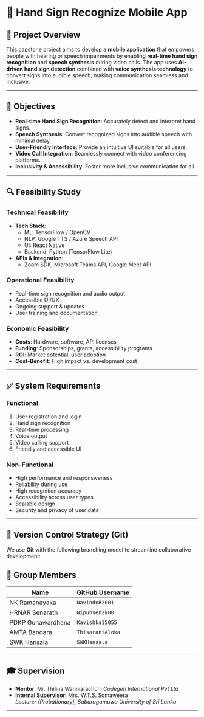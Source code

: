 # 🤟 Hand Sign Recognize Mobile App

## 📱 Project Overview

This capstone project aims to develop a **mobile application** that empowers people with hearing or speech impairments by enabling **real-time hand sign recognition** and **speech synthesis** during video calls. The app uses **AI-driven hand sign detection** combined with **voice synthesis technology** to convert signs into audible speech, making communication seamless and inclusive.

---

## 🎯 Objectives

- **Real-time Hand Sign Recognition**: Accurately detect and interpret hand signs.
- **Speech Synthesis**: Convert recognized signs into audible speech with minimal delay.
- **User-Friendly Interface**: Provide an intuitive UI suitable for all users.
- **Video Call Integration**: Seamlessly connect with video conferencing platforms.
- **Inclusivity & Accessibility**: Foster more inclusive communication for all.

---

## 🔍 Feasibility Study

### Technical Feasibility

- **Tech Stack**:
  - ML: TensorFlow / OpenCV
  - NLP: Google TTS / Azure Speech API
  - UI: React Native
  - Backend: Python (TensorFlow Lite)
- **APIs & Integration**:
  - Zoom SDK, Microsoft Teams API, Google Meet API

### Operational Feasibility

- Real-time sign recognition and audio output
- Accessible UI/UX
- Ongoing support & updates
- User training and documentation

### Economic Feasibility

- **Costs**: Hardware, software, API licenses
- **Funding**: Sponsorships, grants, accessibility programs
- **ROI**: Market potential, user adoption
- **Cost-Benefit**: High impact vs. development cost

---

## ✅ System Requirements

### Functional

1. User registration and login
2. Hand sign recognition
3. Real-time processing
4. Voice output
5. Video calling support
6. Friendly and accessible UI

### Non-Functional

- High performance and responsiveness
- Reliability during use
- High recognition accuracy
- Accessibility across user types
- Scalable design
- Security and privacy of user data

---

## 🌱 Version Control Strategy (Git)

We use **Git** with the following branching model to streamline collaborative development:

## 👥 Group Members

| Name                  | GitHub Username      |
|-----------------------|----------------------|
| NK Ramanayaka         | `NavinduR2001`      |
| HRNAR Senarath        | `Nipunsen2k00`     |
| PDKP Gunawardhana     | `Kavishka15055`  |
| AMTA Bandara          | `ThisaraniAloka`       |
| SWK Hansala           | `SWKHansala`        |

---

## 🎓 Supervision

- **Mentor**: Mr. Thilina Wanniarachchi
   *Codegen International Pvt Ltd*
- **Internal Supervisor**: Mrs. W.T.S. Somaweera  
  *Lecturer (Probationary), Sabaragamuwa University of Sri Lanka*

---
